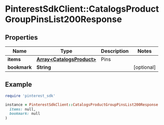 # PinterestSdkClient::CatalogsProductGroupPinsList200Response

## Properties

| Name | Type | Description | Notes |
| ---- | ---- | ----------- | ----- |
| **items** | [**Array&lt;CatalogsProduct&gt;**](CatalogsProduct.md) | Pins |  |
| **bookmark** | **String** |  | [optional] |

## Example

```ruby
require 'pinterest_sdk'

instance = PinterestSdkClient::CatalogsProductGroupPinsList200Response.new(
  items: null,
  bookmark: null
)
```

